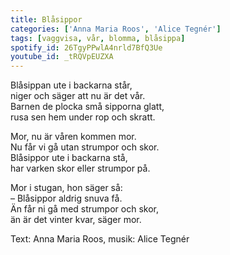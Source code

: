 ```yaml
---
title: Blåsippor
categories: ['Anna Maria Roos', 'Alice Tegnér']
tags: [vaggvisa, vår, blomma, blåsippa]
spotify_id: 26TgyPPwlA4nrld7BfQ3Ue
youtube_id: _tRQVpEUZXA
---
```


Blåsippan ute i backarna står,  
niger och säger att nu är det vår.  
Barnen de plocka små sipporna glatt,  
rusa sen hem under rop och skratt.

Mor, nu är våren kommen mor.  
Nu får vi gå utan strumpor och skor.  
Blåsippor ute i backarna stå,  
har varken skor eller strumpor på.

Mor i stugan, hon säger så:  
–  Blåsippor aldrig snuva få.  
Än får ni gå med strumpor och skor,  
än är det vinter kvar, säger mor.


Text: Anna Maria Roos, musik: Alice Tegnér

